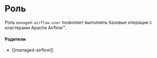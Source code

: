 # Роль

Роль `managed-airflow.user` позволяет выполнять базовые операции с кластерами Apache Airflow™.


#### Родители

- [[managed-airflow]]
